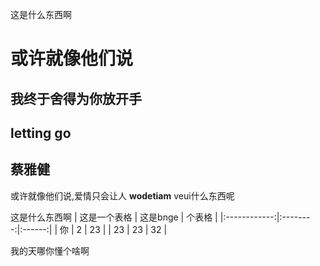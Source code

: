 这是什么东西啊
# 或许就像他们说
## 我终于舍得为你放开手
## letting go
## 蔡雅健

或许就像他们说,爱情只会让人
**wodetiam**
veui什么东西呢

这是什么东西啊
| 这是一个表格 | 这是bnge | 个表格 |
|:------------:|:--------:|:------:|
|      你      |    2     |   23   |
|      23      |    23    |   32   |

我的天哪你懂个啥啊


